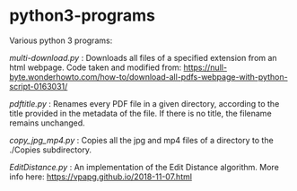 # python3-programs
Various python 3 programs:

*multi-download.py* :
Downloads all files of a specified extension from an html webpage.
Code taken and modified from: https://null-byte.wonderhowto.com/how-to/download-all-pdfs-webpage-with-python-script-0163031/

*pdftitle.py* :
Renames every PDF file in a given directory, according to the title provided in the metadata of the file. If there is no title, the filename remains unchanged.

*copy_jpg_mp4.py* :
Copies all the jpg and mp4 files of a directory to the ./Copies subdirectory.

*EditDistance.py* :
An implementation of the Edit Distance algorithm. More info here: https://vpapg.github.io/2018-11-07.html
